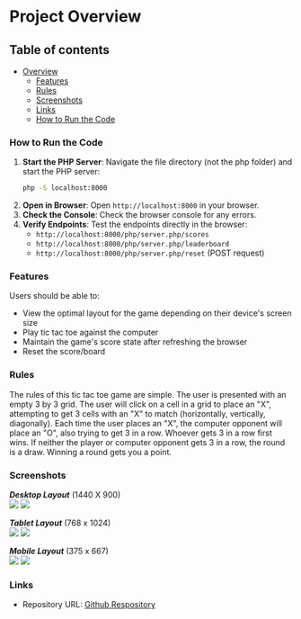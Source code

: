 # Project Overview

## Table of contents

-  [Overview](#overview)
   -  [Features](#features)
   -  [Rules](#rules)
   -  [Screenshots](#screenshots)
   -  [Links](#links)
   - [How to Run the Code](#how-to-run-the-code)


### How to Run the Code

1. **Start the PHP Server**: Navigate the file directory (not the php folder) and start the PHP server:
    ```bash
    php -S localhost:8000
    ```
2. **Open in Browser**: Open `http://localhost:8000` in your browser.
3. **Check the Console**: Check the browser console for any errors.
4. **Verify Endpoints**: Test the endpoints directly in the browser:
    - `http://localhost:8000/php/server.php/scores`
    - `http://localhost:8000/php/server.php/leaderboard`
    - `http://localhost:8000/php/server.php/reset` (POST request)
    
### Features

Users should be able to:

- View the optimal layout for the game depending on their device's screen size
- Play tic tac toe against the computer
- Maintain the game's score state after refreshing the browser
- Reset the score/board

### Rules

The rules of this tic tac toe game are simple. The user is presented with an empty 3 by 3 grid. The user will click on a cell in a grid to place an "X", attempting to get 3 cells with an "X" to match (horizontally, vertically, diagonally). Each time the user places an "X", the computer opponent will place an "O", also trying to get 3 in a row. Whoever gets 3 in a row first wins. If neither the player or computer opponent gets 3 in a row, the round is a draw. Winning a round gets you a point.

### Screenshots

***Desktop Layout*** (1440 X 900)\
![](./screenshots/desktop-board.png)
![](./screenshots/desktop-game-result.png)

***Tablet Layout*** (768 x 1024)\
![](.screenshots/tablet-board.png)
![](./screenshots/tablet-game-result.png)

***Mobile Layout*** (375 x 667) \
![](./screenshots/mobile-board.png)
![](./screenshots/mobile-game-result.png)

### Links

- Repository URL: [Github Respository](https://github.com/JasDhindsa/tictactoe)
